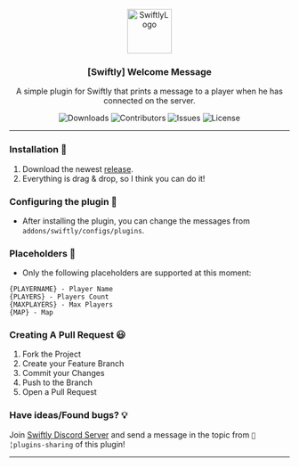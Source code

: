 <p align="center">
  <a href="https://github.com/swiftly-solution/welcomemessages">
    <img src="https://cdn.swiftlycs2.net/swiftly-logo.png" alt="SwiftlyLogo" width="80" height="80">
  </a>

  <h3 align="center">[Swiftly] Welcome Message</h3>

  <p align="center">
     A simple plugin for Swiftly that prints a message to a player when he has connected on the server. 
    <br/>
  </p>
</p>

<p align="center">
  <img src="https://img.shields.io/github/downloads/swiftly-solution/welcomemessages/total" alt="Downloads"> 
  <img src="https://img.shields.io/github/contributors/swiftly-solution/welcomemessages?color=dark-green" alt="Contributors">
  <img src="https://img.shields.io/github/issues/swiftly-solution/welcomemessages" alt="Issues">
  <img src="https://img.shields.io/github/license/swiftly-solution/welcomemessages" alt="License">
</p>

---

### Installation 👀

1. Download the newest [release](https://github.com/swiftly-solution/welcomemessages/releases).
2. Everything is drag & drop, so I think you can do it!

### Configuring the plugin 🧐

* After installing the plugin, you can change the messages from `addons/swiftly/configs/plugins`.

### Placeholders 👀

* Only the following placeholders are supported at this moment:

```
{PLAYERNAME} - Player Name
{PLAYERS} - Players Count
{MAXPLAYERS} - Max Players
{MAP} - Map
```

### Creating A Pull Request 😃

1. Fork the Project
2. Create your Feature Branch
3. Commit your Changes
4. Push to the Branch
5. Open a Pull Request

### Have ideas/Found bugs? 💡
Join [Swiftly Discord Server](https://swiftlycs2.net/discord) and send a message in the topic from `📕╎plugins-sharing` of this plugin!

---